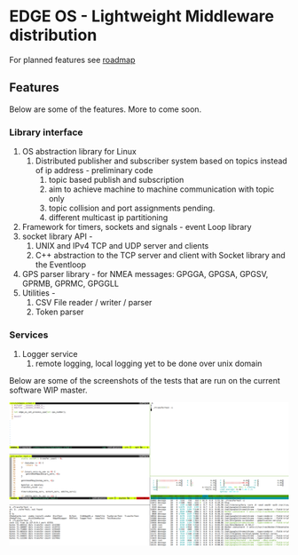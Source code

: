 # EDGE OS - Lightweight Middleware distribution


For planned features see [roadmap](roadmap.md)

## Features

Below are some of the features. More to come soon.


### Library interface

1. OS abstraction library for Linux
    1. Distributed publisher and subscriber system based on topics instead of ip address  - preliminary code
        1. topic based publish and subscription
        2. aim to achieve machine to machine communication with topic only
        3. topic collision and port assignments pending.
        4. different multicast ip partitioning 
2. Framework for timers, sockets and signals - event Loop library
3. socket library API -
    1. UNIX and IPv4  TCP and UDP server and clients
    2. C++ abstraction to the TCP server and client with Socket library and the Eventloop
4. GPS parser library - for NMEA messages: GPGGA, GPGSA, GPGSV, GPRMB, GPRMC, GPGGLL
5. Utilities -
    1. CSV File reader / writer / parser
    2. Token parser


### Services

1. Logger service
    1. remote logging, local logging yet to be done over unix domain


Below are some of the screenshots of the tests that are run on the current software WIP master.

![](tests/tcp_perf_test.png?raw=true)

